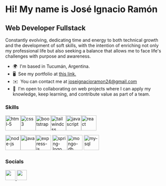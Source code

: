 Hi! My name is José Ignacio Ramón
==========================================================================================================================================

Web Developer Fullstack
-----------------------

Constantly evolving, dedicating time and energy to both technical growth and the development of soft skills, with the intention of enriching not only my professional life but also seeking a balance that allows me to face life's challenges with purpose and awareness.

* 🌍  I'm based in Tucumán, Argentina.
* 🖥️  See my portfolio at [this link.](http://ignacioramon.netlify.app)
* ✉️  You can contact me at [joseignacioramon24@gmail.com](mailto:joseignacioramon24@gmail.com)
* 🤝  I'm open to collaborating on web projects where I can apply my knowledge, keep learning, and contribute value as part of a team.

### Skills


<p align="left">
<a href="https://developer.mozilla.org/en-US/docs/Web/HTML" target="_blank" rel="noreferrer"><img width="48" height="48" src="https://img.icons8.com/color/96/html-5--v1.png" alt="html-5"/></a><a href="https://developer.mozilla.org/en-US/docs/Web/CSS" target="_blank" rel="noreferrer"><img width="48" height="48" src="https://img.icons8.com/color/96/css3.png" alt="css3"/></a><a href="https://getbootstrap.com/" target="_blank" rel="noreferrer"><img width="48" height="48" src="https://img.icons8.com/color/96/bootstrap--v2.png" alt="bootstrap"/></a><a href="https://tailwindcss.com/" target="_blank" rel="noreferrer"><img width="48" height="48" src="https://img.icons8.com/color/96/tailwindcss.png" alt="tailwindcss"/></a><a href="https://developer.mozilla.org/en-US/docs/Web/JavaScript" target="_blank" rel="noreferrer"><img width="48" height="48" src="https://img.icons8.com/color/96/javascript--v1.png" alt="javascript"/></a><a href="https://react.dev/" target="_blank" rel="noreferrer"><img width="48" height="48" src="https://img.icons8.com/external-tal-revivo-color-tal-revivo/96/external-react-a-javascript-library-for-building-user-interfaces-logo-color-tal-revivo.png" alt="react"/></a>
</p>
<p align="left">
 <a href="https://developer.mozilla.org/en-US/docs/Web/API/Node" target="_blank" rel="noreferrer"><img width="48" height="48" src="https://img.icons8.com/fluency/48/node-js.png" alt="node-js"/></a><a href="https://developer.mozilla.org/en-US/docs/Glossary/Java" target="_blank" rel="noreferrer"><img width="48" height="48" src="https://img.icons8.com/color/48/java-coffee-cup-logo--v1.png" alt="java"/></a><a href="https://expressjs.com/" target="_blank" rel="noreferrer"><img width="48" height="48" src="https://img.icons8.com/ios/100/FFFFFF/express-js.png" alt="express-js"/></a>
</a><a href="https://spring.io/projects/spring-boot" target="_blank" rel="noreferrer"><img width="48" height="48" src="https://img.icons8.com/color/48/spring-logo.png" alt="spring-logo"/><a href="https://www.mongodb.com/" target="_blank" rel="noreferrer"><img width="48" height="48" src="https://img.icons8.com/color/48/mongo-db.png" alt="mongo-db"/></a></a></a> <a href="https://www.mysql.com/" target="_blank" rel="noreferrer"><img width="48" height="48" src="https://img.icons8.com/color/48/my-sql.png" alt="my-sql"/></a>
</p>




### Socials

<p align="left"> <a href="https://www.github.com/IgnacioRMN" target="_blank" rel="noreferrer"> <picture> <source media="(prefers-color-scheme: dark)" srcset="https://raw.githubusercontent.com/danielcranney/readme-generator/main/public/icons/socials/github-dark.svg" /> <source media="(prefers-color-scheme: light)" srcset="https://raw.githubusercontent.com/danielcranney/readme-generator/main/public/icons/socials/github.svg" /> <img src="https://raw.githubusercontent.com/danielcranney/readme-generator/main/public/icons/socials/github.svg" width="32" height="32" /> </picture> </a> <a href="https://www.linkedin.com/in/igramon" target="_blank" rel="noreferrer"> <picture> <source media="(prefers-color-scheme: dark)" srcset="https://raw.githubusercontent.com/danielcranney/readme-generator/main/public/icons/socials/linkedin-dark.svg" /> <source media="(prefers-color-scheme: light)" srcset="https://raw.githubusercontent.com/danielcranney/readme-generator/main/public/icons/socials/linkedin.svg" /> <img src="https://raw.githubusercontent.com/danielcranney/readme-generator/main/public/icons/socials/linkedin.svg" width="32" height="32" /> </picture> </a></p>
